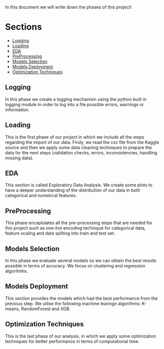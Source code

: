 In this document we will write down the phases of this project!

# Sections

- [Logging](#Logging)
- [Loading](#Loading)
- [EDA](#EDA)
- [PreProcessing](#PreProcessing)
- [Models Selection](#Model-Selection)
- [Models Deployment](#Model-Deployment)
- [Optimization Techniques](#Optimization-Techniques)



## Logging
In this phase we create a logging mechanism using the python built in logging module in order to log into a file possible errors, warnings or information. 

## Loading
This is the first phase of our project in which we include all the steps regarding the import of our data. Firsly, we read the csv file from the Kaggle source and then we apply some data cleaning techniques to prepare the data for the next steps (validation checks, errors, inconsistencies, handling missing data).

## EDA
This section is called Exploratory Data Analysis. We create some plots to have a deeper understanding of the distribution of our data in both categorical and numeircal features.

## PreProcessing
This phase encaplulates all the pre-processing steps that are needed for this project such as one-hot encoding techinque for categorical data, feature scaling and data spliting into train and test set.

## Models Selection
In this phase we evaluate several models so we can obtain the best resutls possible in terms of accuracy. We focus on clustering and regression algoritmhs.

## Models Deployment
This section provides the models which had the best performance from the previous step. We utlise the following machine learingn algorithms: K-means, RandomForest and XGB.

## Optimization Techniques
This is the last phase of our analysis, in which we apply some optimization techniques for better performance in terms of computational time.

